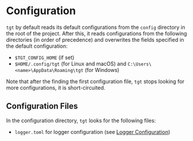 # Configuration

`tgt` by default reads its default configurations from the `config` directory in the root of the project. After this, it reads configurations from the following directories (in order of precedence) and overwrites the fields specified in the default configuration:

- `$TGT_CONFIG_HOME` (if set)
- `$HOME/.config/tgt` (for Linux and macOS) and `C:\Users\<name>\AppData\Roaming\tgt` (for Windows)

Note that after the finding the first configuration file, `tgt` stops looking for more configurations, it is short-circuited.

## Configuration Files

In the configuration directory, `tgt` looks for the following files:
- `logger.toml` for logger configuration (see [Logger Configuration](https://github.com/FedericoBruzzone/tgt/blob/main/docs/configuration/logger.toml.md))
